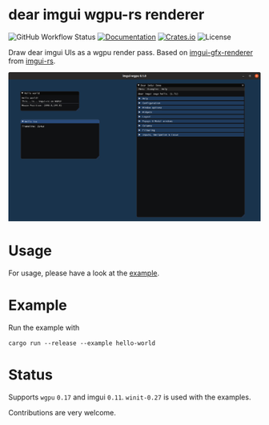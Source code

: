 # dear imgui wgpu-rs renderer

![GitHub Workflow Status](https://img.shields.io/github/actions/workflow/status/Yatekii/imgui-wgpu-rs/build.yml?branch=master)
[![Documentation](https://docs.rs/imgui-wgpu/badge.svg)](https://docs.rs/imgui-wgpu)
[![Crates.io](https://img.shields.io/crates/v/imgui-wgpu)](https://crates.io/crates/imgui-wgpu)
![License](https://img.shields.io/crates/l/imgui-wgpu)

Draw dear imgui UIs as a wgpu render pass. Based on [imgui-gfx-renderer](https://github.com/Gekkio/imgui-rs/tree/master/imgui-gfx-renderer) from [imgui-rs](https://github.com/Gekkio/imgui-rs).

![screenshot](doc/img/screenshot.png)

# Usage

For usage, please have a look at the [example](examples/hello-world.rs).

# Example

Run the example with
```
cargo run --release --example hello-world
```

# Status

Supports `wgpu` `0.17` and imgui `0.11`. `winit-0.27` is used with the examples.

Contributions are very welcome.
